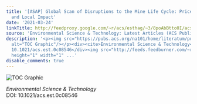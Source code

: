```yaml
---
title: '[ASAP] Global Scan of Disruptions to the Mine Life Cycle: Price, Ownership,
  and Local Impact'
date: '2021-03-24'
linkTitle: http://feedproxy.google.com/~r/acs/esthag/~3/8poAbBtto0I/acs.est.0c08546
source: 'Environmental Science & Technology: Latest Articles (ACS Publications)'
description: '<p><img src="https://pubs.acs.org/na101/home/literatum/publisher/achs/journals/content/esthag/0/esthag.ahead-of-print/acs.est.0c08546/20210324/images/medium/es0c08546_0006.gif"
  alt="TOC Graphic"/></p><div><cite>Environmental Science & Technology</cite></div><div>DOI:
  10.1021/acs.est.0c08546</div><img src="http://feeds.feedburner.com/~r/acs/esthag/~4/8poAbBtto0I"
  height="1" width="1" ...'
disable_comments: true
---
```

<p><img src="https://pubs.acs.org/na101/home/literatum/publisher/achs/journals/content/esthag/0/esthag.ahead-of-print/acs.est.0c08546/20210324/images/medium/es0c08546_0006.gif" alt="TOC Graphic"/></p><div><cite>Environmental Science & Technology</cite></div><div>DOI: 10.1021/acs.est.0c08546</div><img src="http://feeds.feedburner.com/~r/acs/esthag/~4/8poAbBtto0I" height="1" width="1" ...